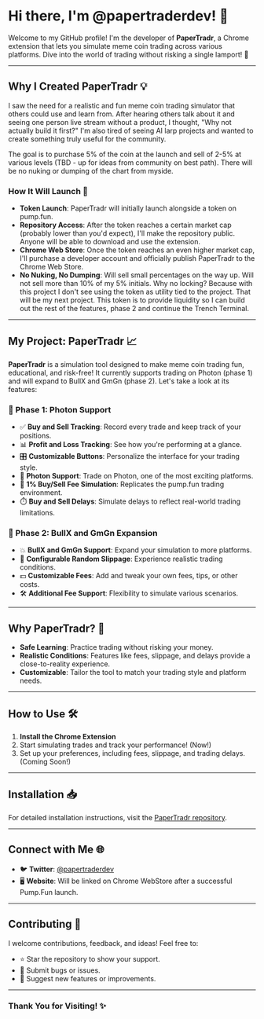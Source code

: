 # Hi there, I'm @papertraderdev! 👋

Welcome to my GitHub profile! I'm the developer of **PaperTradr**, a Chrome extension that lets you simulate meme coin trading across various platforms. Dive into the world of trading without risking a single lamport! 🚀

---

## Why I Created PaperTradr 💡

I saw the need for a realistic and fun meme coin trading simulator that others could use and learn from. After hearing others talk about it and seeing one person live stream without a product, I thought, "Why not actually build it first?" I'm also tired of seeing AI larp projects and wanted to create something truly useful for the community.

The goal is to purchase 5% of the coin at the launch and sell of 2-5% at various levels (TBD - up for ideas from community on best path). There will be no nuking or dumping of the chart from myside.

### How It Will Launch 🚀

- **Token Launch**: PaperTradr will initially launch alongside a token on pump.fun.
- **Repository Access**: After the token reaches a certain market cap (probably lower than you'd expect), I'll make the repository public. Anyone will be able to download and use the extension.
- **Chrome Web Store**: Once the token reaches an even higher market cap, I'll purchase a developer account and officially publish PaperTradr to the Chrome Web Store.
- **No Nuking, No Dumping**: Will sell small percentages on the way up. Will not sell more than 10% of my 5% initials. Why no locking? Because with this project I don't see using the token as utility tied to the project. That will be my next project. This token is to provide liquidity so I can build out the rest of the features, phase 2 and continue the Trench Terminal.

---

## My Project: PaperTradr 📈

**PaperTradr** is a simulation tool designed to make meme coin trading fun, educational, and risk-free! It currently supports trading on Photon (phase 1) and will expand to BullX and GmGn (phase 2). Let's take a look at its features:

### 🚀 Phase 1: Photon Support
- ✅ **Buy and Sell Tracking**: Record every trade and keep track of your positions.
- 📊 **Profit and Loss Tracking**: See how you're performing at a glance.
- 🎛️ **Customizable Buttons**: Personalize the interface for your trading style.
- 🌌 **Photon Support**: Trade on Photon, one of the most exciting platforms.
- 💸 **1% Buy/Sell Fee Simulation**: Replicates the pump.fun trading environment.
- ⏱️ **Buy and Sell Delays**: Simulate delays to reflect real-world trading limitations.


### 🌟 Phase 2: BullX and GmGn Expansion
- 💥 **BullX and GmGn Support**: Expand your simulation to more platforms.
- 🎲 **Configurable Random Slippage**: Experience realistic trading conditions.
- 💵 **Customizable Fees**: Add and tweak your own fees, tips, or other costs.
- 🛠️ **Additional Fee Support**: Flexibility to simulate various scenarios.

---

## Why PaperTradr? 🤔

- **Safe Learning**: Practice trading without risking your money.
- **Realistic Conditions**: Features like fees, slippage, and delays provide a close-to-reality experience.
- **Customizable**: Tailor the tool to match your trading style and platform needs.

---

## How to Use 🛠️
1. **Install the Chrome Extension**
2. Start simulating trades and track your performance! (Now!)
3. Set up your preferences, including fees, slippage, and trading delays. (Coming Soon!)

---

## Installation 📥

For detailed installation instructions, visit the [PaperTradr repository](https://github.com/papertradedev/PaperTradr).

---

## Connect with Me 🌐
- 🐦 **Twitter**: [@papertraderdev](https://twitter.com/papertraderdev)
- 🖥️ **Website**: Will be linked on Chrome WebStore after a successful Pump.Fun launch.

---

## Contributing 🤝

I welcome contributions, feedback, and ideas! Feel free to:
- ⭐ Star the repository to show your support.
- 🐛 Submit bugs or issues.
- 🌟 Suggest new features or improvements.

---

### Thank You for Visiting! ✨
